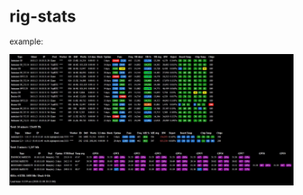 # rig-stats

example:

![alt text](https://raw.githubusercontent.com/alxkvx/rig-stats/master/rigs.JPG)
